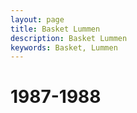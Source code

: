 ```yaml
---
layout: page
title: Basket Lummen
description: Basket Lummen
keywords: Basket, Lummen
---
```


# 1987-1988



